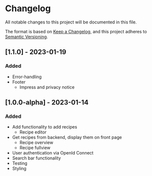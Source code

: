 # Changelog

All notable changes to this project will be documented in this file.

The format is based on [Keep a Changelog](https://keepachangelog.com/en/1.0.0/),
and this project adheres to [Semantic Versioning](https://semver.org/spec/v2.0.0.html).

## [1.1.0] - 2023-01-19

### Added

- Error-handling
- Footer
  - Impress and privacy notice

## [1.0.0-alpha] - 2023-01-14

### Added

- Add functionality to add recipes
  - Recipe editor
- Get recipes from backend, display them on front page
  - Recipe overview
  - Recipe fullview
- User authentication via OpenId Connect
- Search bar functionality
- Testing
- Styling
